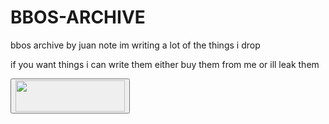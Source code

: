# BBOS-ARCHIVE
bbos archive by juan
note im writing a lot of the things i drop

if you want things i can write them
either buy them from me or ill leak them

<a href="https://t.me/leaksurmom"> <button name="telegram" ><img src="https://ar.toneden.io/26034855/512a7f06-d404-4653-9981-ae3e6166e939" width="175" height="50"/></button> </a>
